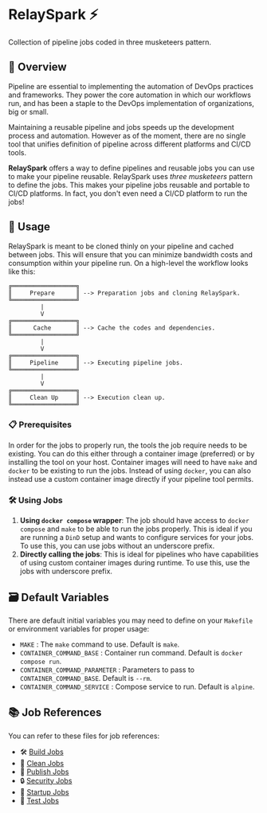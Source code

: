 # RelaySpark ⚡
Collection of pipeline jobs coded in three musketeers pattern.

## 📜 Overview
Pipeline are essential to implementing the  automation of DevOps practices and frameworks. They power the core automation in which our workflows run, and has been a staple to the DevOps implementation of organizations, big or small.

Maintaining a reusable pipeline and jobs speeds up the development process and automation. However as of the moment, there are no single tool that unifies definition of pipeline across different platforms and CI/CD tools.

**RelaySpark** offers a way to define pipelines and reusable jobs you can use to make your pipeline reusable. RelaySpark uses *three musketeers* pattern to define the jobs. This makes your pipeline jobs reusable and portable to CI/CD platforms. In fact, you don't even need a CI/CD platform to run the jobs!

## 🧰 Usage
RelaySpark is meant to be cloned thinly on your pipeline and cached between jobs. This will ensure that you can minimize bandwidth costs and consumption within your pipeline run. On a high-level the workflow looks like this:

```text
╔══════════════════╗
║     Prepare      ║ --> Preparation jobs and cloning RelaySpark.
╚══════════════════╝
         |
         V
╔══════════════════╗
║      Cache       ║ --> Cache the codes and dependencies.
╚══════════════════╝
         |
         V
╔══════════════════╗
║     Pipeline     ║ --> Executing pipeline jobs.
╚══════════════════╝
         |
         V
╔══════════════════╗
║     Clean Up     ║ --> Execution clean up.
╚══════════════════╝
```

### 📋 Prerequisites
In order for the jobs to properly run, the tools the job require needs to be existing. You can do this either through a container image (preferred) or by installing the tool on your host. Container images will need to have `make` and `docker` to be existing to run the jobs. Instead of using `docker`, you can also instead use a custom container image directly if your pipeline tool permits.

### 🛠️ Using Jobs
1. **Using `docker compose` wrapper**: The job should have access to `docker compose` and `make` to be able to run the jobs properly. This is ideal if you are running a `DinD` setup and wants to configure services for your jobs. To use this, you can use jobs without an underscore prefix.
2. **Directly calling the jobs**: This is ideal for pipelines who have capabilities of using custom container images during runtime. To use this, use the jobs with underscore prefix.

## 🗃️ Default Variables
There are default initial variables you may need to define on your `Makefile` or environment variables for proper usage:
- `MAKE` : The `make` command to use. Default is `make`.
- `CONTAINER_COMMAND_BASE` : Container run command. Default is `docker compose run`.
- `CONTAINER_COMMAND_PARAMETER` : Parameters to pass to `CONTAINER_COMMAND_BASE`. Default is `--rm`.
- `CONTAINER_COMMAND_SERVICE` : Compose service to run. Default is `alpine`.

## 📚 Job References

You can refer to these files for job references:
- 🛠️ [Build Jobs](./build.md)
- 🧼 [Clean Jobs](./clean.md)
- 📖 [Publish Jobs](./publish.md)
- 🔒 [Security Jobs](./security.md)
- 🚁 [Startup Jobs](./startup.md)
- 🧪 [Test Jobs](./test.md)
